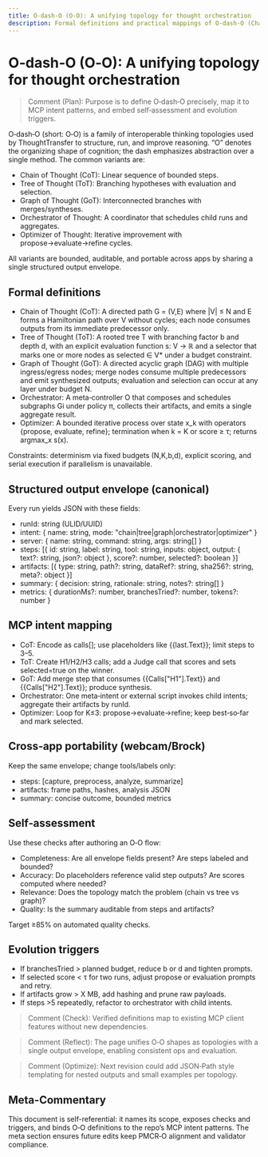 ```yaml
---
title: O‑dash‑O (O‑O): A unifying topology for thought orchestration
description: Formal definitions and practical mappings of O‑dash‑O (Chain/Tree/Graph/Orchestrator/Optimizer of Thought) within ThoughtTransfer, aligned to PMCR‑O.
---
```


# O‑dash‑O (O‑O): A unifying topology for thought orchestration

> Comment (Plan): Purpose is to define O‑dash‑O precisely, map it to MCP intent patterns, and embed self‑assessment and evolution triggers.

O‑dash‑O (short: O‑O) is a family of interoperable thinking topologies used by ThoughtTransfer to structure, run, and improve reasoning. “O” denotes the organizing shape of cognition; the dash emphasizes abstraction over a single method. The common variants are:

- Chain of Thought (CoT): Linear sequence of bounded steps.
- Tree of Thought (ToT): Branching hypotheses with evaluation and selection.
- Graph of Thought (GoT): Interconnected branches with merges/syntheses.
- Orchestrator of Thought: A coordinator that schedules child runs and aggregates.
- Optimizer of Thought: Iterative improvement with propose→evaluate→refine cycles.

All variants are bounded, auditable, and portable across apps by sharing a single structured output envelope.

## Formal definitions

- Chain of Thought (CoT): A directed path G = (V,E) where |V| ≤ N and E forms a Hamiltonian path over V without cycles; each node consumes outputs from its immediate predecessor only.
- Tree of Thought (ToT): A rooted tree T with branching factor b and depth d, with an explicit evaluation function s: V → ℝ and a selector that marks one or more nodes as selected ∈ V* under a budget constraint.
- Graph of Thought (GoT): A directed acyclic graph (DAG) with multiple ingress/egress nodes; merge nodes consume multiple predecessors and emit synthesized outputs; evaluation and selection can occur at any layer under budget N.
- Orchestrator: A meta‑controller O that composes and schedules subgraphs Gi under policy π, collects their artifacts, and emits a single aggregate result.
- Optimizer: A bounded iterative process over state x_k with operators {propose, evaluate, refine}; termination when k = K or score ≥ τ; returns argmax_x s(x).

Constraints: determinism via fixed budgets (N,K,b,d), explicit scoring, and serial execution if parallelism is unavailable.

## Structured output envelope (canonical)

Every run yields JSON with these fields:

- runId: string (ULID/UUID)
- intent: { name: string, mode: "chain|tree|graph|orchestrator|optimizer" }
- server: { name: string, command: string, args: string[] }
- steps: [{ id: string, label: string, tool: string, inputs: object, output: { text?: string, json?: object }, score?: number, selected?: boolean }]
- artifacts: [{ type: string, path?: string, dataRef?: string, sha256?: string, meta?: object }]
- summary: { decision: string, rationale: string, notes?: string[] }
- metrics: { durationMs?: number, branchesTried?: number, tokens?: number }

## MCP intent mapping

- CoT: Encode as calls[]; use placeholders like {{last.Text}}; limit steps to 3–5.
- ToT: Create H1/H2/H3 calls; add a Judge call that scores and sets selected=true on the winner.
- GoT: Add merge step that consumes {{Calls["H1"].Text}} and {{Calls["H2"].Text}}; produce synthesis.
- Orchestrator: One meta‑intent or external script invokes child intents; aggregate their artifacts by runId.
- Optimizer: Loop for K≤3: propose→evaluate→refine; keep best‑so‑far and mark selected.

## Cross‑app portability (webcam/Brock)

Keep the same envelope; change tools/labels only:

- steps: [capture, preprocess, analyze, summarize]
- artifacts: frame paths, hashes, analysis JSON
- summary: concise outcome, bounded metrics

## Self‑assessment

Use these checks after authoring an O‑O flow:

- Completeness: Are all envelope fields present? Are steps labeled and bounded?
- Accuracy: Do placeholders reference valid step outputs? Are scores computed where needed?
- Relevance: Does the topology match the problem (chain vs tree vs graph)?
- Quality: Is the summary auditable from steps and artifacts?

Target ≥85% on automated quality checks.

## Evolution triggers

- If branchesTried > planned budget, reduce b or d and tighten prompts.
- If selected score < τ for two runs, adjust propose or evaluation prompts and retry.
- If artifacts grow > X MB, add hashing and prune raw payloads.
- If steps >5 repeatedly, refactor to orchestrator with child intents.

> Comment (Check): Verified definitions map to existing MCP client features without new dependencies.

> Comment (Reflect): The page unifies O‑O shapes as topologies with a single output envelope, enabling consistent ops and evaluation.

> Comment (Optimize): Next revision could add JSON‑Path style templating for nested outputs and small examples per topology.

## Meta-Commentary
This document is self-referential: it names its scope, exposes checks and triggers, and binds O‑O definitions to the repo’s MCP intent patterns. The meta section ensures future edits keep PMCR‑O alignment and validator compliance.
